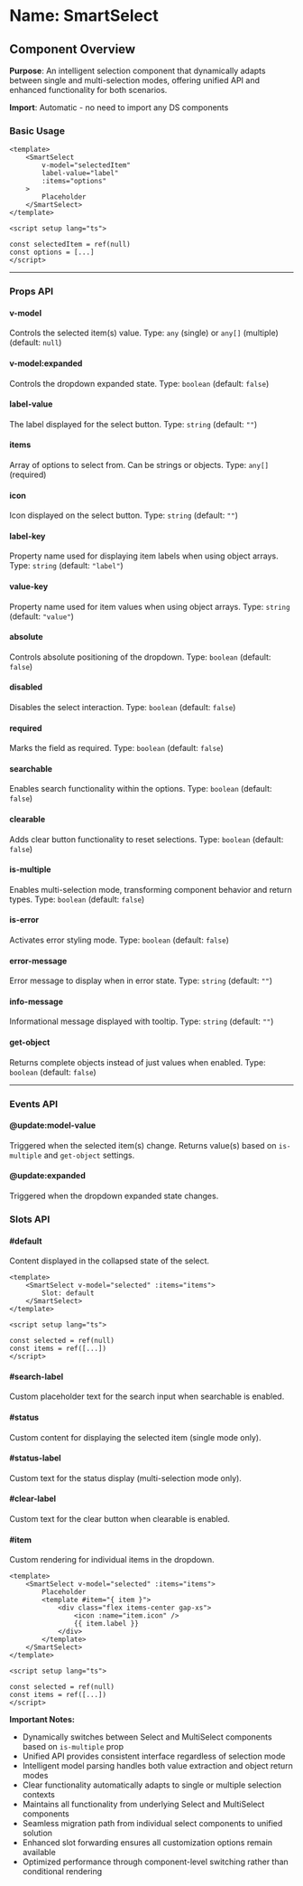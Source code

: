 # Name: SmartSelect
## Component Overview

**Purpose**: An intelligent selection component that dynamically adapts between single and multi-selection modes, offering unified API and enhanced functionality for both scenarios.

**Import**: Automatic - no need to import any DS components

### Basic Usage

```vue
<template>
    <SmartSelect 
        v-model="selectedItem"
        label-value="label"
        :items="options"
    >
        Placeholder
    </SmartSelect>
</template>

<script setup lang="ts">

const selectedItem = ref(null)
const options = [...]
</script>
```

---

### Props API

#### v-model
Controls the selected item(s) value. Type: `any` (single) or `any[]` (multiple) (default: `null`)

#### v-model:expanded
Controls the dropdown expanded state. Type: `boolean` (default: `false`)

#### label-value
The label displayed for the select button. Type: `string` (default: `""`)

#### items
Array of options to select from. Can be strings or objects. Type: `any[]` (required)

#### icon
Icon displayed on the select button. Type: `string` (default: `""`)

#### label-key
Property name used for displaying item labels when using object arrays. Type: `string` (default: `"label"`)

#### value-key
Property name used for item values when using object arrays. Type: `string` (default: `"value"`)

#### absolute
Controls absolute positioning of the dropdown. Type: `boolean` (default: `false`)

#### disabled
Disables the select interaction. Type: `boolean` (default: `false`)

#### required
Marks the field as required. Type: `boolean` (default: `false`)

#### searchable
Enables search functionality within the options. Type: `boolean` (default: `false`)

#### clearable
Adds clear button functionality to reset selections. Type: `boolean` (default: `false`)

#### is-multiple
Enables multi-selection mode, transforming component behavior and return types. Type: `boolean` (default: `false`)

#### is-error
Activates error styling mode. Type: `boolean` (default: `false`)

#### error-message
Error message to display when in error state. Type: `string` (default: `""`)

#### info-message
Informational message displayed with tooltip. Type: `string` (default: `""`)

#### get-object
Returns complete objects instead of just values when enabled. Type: `boolean` (default: `false`)

---

### Events API

#### @update:model-value
Triggered when the selected item(s) change. Returns value(s) based on `is-multiple` and `get-object` settings.

#### @update:expanded
Triggered when the dropdown expanded state changes.

### Slots API

#### #default
Content displayed in the collapsed state of the select.

```vue
<template>
    <SmartSelect v-model="selected" :items="items">
        Slot: default
    </SmartSelect>
</template>

<script setup lang="ts">

const selected = ref(null)
const items = ref([...])
</script>
```

#### #search-label
Custom placeholder text for the search input when searchable is enabled.

#### #status
Custom content for displaying the selected item (single mode only).

#### #status-label
Custom text for the status display (multi-selection mode only).

#### #clear-label
Custom text for the clear button when clearable is enabled.

#### #item
Custom rendering for individual items in the dropdown.

```vue
<template>
    <SmartSelect v-model="selected" :items="items">
        Placeholder
        <template #item="{ item }">
            <div class="flex items-center gap-xs">
                <icon :name="item.icon" />
                {{ item.label }}
            </div>
        </template>
    </SmartSelect>
</template>

<script setup lang="ts">

const selected = ref(null)
const items = ref([...])
</script>
```

**Important Notes:**
- Dynamically switches between Select and MultiSelect components based on `is-multiple` prop
- Unified API provides consistent interface regardless of selection mode
- Intelligent model parsing handles both value extraction and object return modes
- Clear functionality automatically adapts to single or multiple selection contexts
- Maintains all functionality from underlying Select and MultiSelect components
- Seamless migration path from individual select components to unified solution
- Enhanced slot forwarding ensures all customization options remain available
- Optimized performance through component-level switching rather than conditional rendering